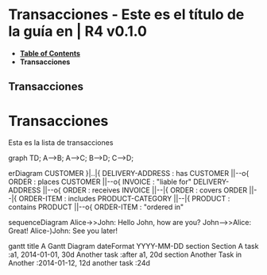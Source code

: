 # Transacciones - Este es el título de la guía en | R4 v0.1.0

* [**Table of Contents**](toc.md)
* **Transacciones**

## Transacciones

# Transacciones

Esta es la lista de transacciones

graph TD; A-->B; A-->C; B-->D; C-->D;

erDiagram CUSTOMER }|..|{ DELIVERY-ADDRESS : has CUSTOMER ||--o{ ORDER : places CUSTOMER ||--o{ INVOICE : "liable for" DELIVERY-ADDRESS ||--o{ ORDER : receives INVOICE ||--|{ ORDER : covers ORDER ||--|{ ORDER-ITEM : includes PRODUCT-CATEGORY ||--|{ PRODUCT : contains PRODUCT ||--o{ ORDER-ITEM : "ordered in"

sequenceDiagram Alice->>John: Hello John, how are you? John-->>Alice: Great! Alice-)John: See you later!

gantt title A Gantt Diagram dateFormat YYYY-MM-DD section Section A task :a1, 2014-01-01, 30d Another task :after a1, 20d section Another Task in Another :2014-01-12, 12d another task :24d

